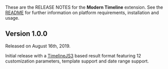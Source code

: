 These are the RELEASE NOTES for the **Modern Timeline** extension. See the
[README](/README.md) for further information on platform requirements, installation
and usage.

## Version 1.0.0

Released on August 16th, 2019.

Initial release with a [TimelineJS3](https://github.com/NUKnightLab/TimelineJS3)
based result format featuring 12 customization parameters, template support and
date range support.